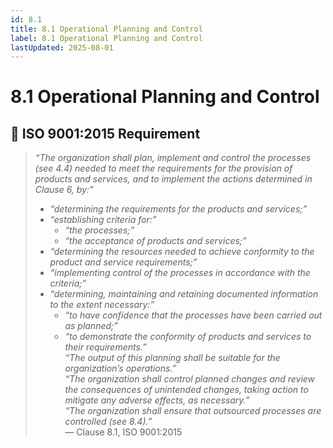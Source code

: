 ```yaml
---
id: 8.1
title: 8.1 Operational Planning and Control
label: 8.1 Operational Planning and Control
lastUpdated: 2025-08-01
---
```


# 8.1 Operational Planning and Control

## 🧾 ISO 9001:2015 Requirement

> _“The organization shall plan, implement and control the processes (see 4.4) needed to meet the requirements for the provision of products and services, and to implement the actions determined in Clause 6, by:”_  
> - _“determining the requirements for the products and services;”_  
> - _“establishing criteria for:”_  
>   - _“the processes;”_  
>   - _“the acceptance of products and services;”_  
> - _“determining the resources needed to achieve conformity to the product and service requirements;”_  
> - _“implementing control of the processes in accordance with the criteria;”_  
> - _“determining, maintaining and retaining documented information to the extent necessary:”_  
>   - _“to have confidence that the processes have been carried out as planned;”_  
>   - _“to demonstrate the conformity of products and services to their requirements.”_  
> _“The output of this planning shall be suitable for the organization’s operations.”_  
> _“The organization shall control planned changes and review the consequences of unintended changes, taking action to mitigate any adverse effects, as necessary.”_  
> _“The organization shall ensure that outsourced processes are controlled (see 8.4).”_  
> — Clause 8.1, ISO 9001:2015

